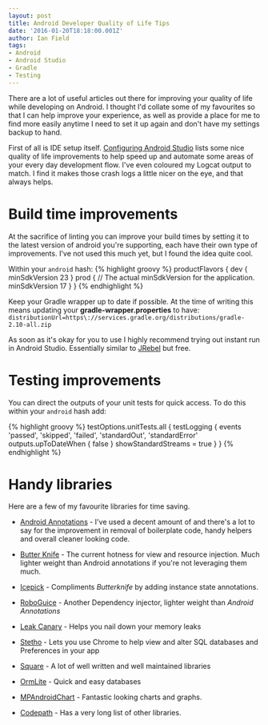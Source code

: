 ```yaml
---
layout: post
title: Android Developer Quality of Life Tips
date: '2016-01-20T18:18:00.001Z'
author: Ian Field
tags:
- Android
- Android Studio
- Gradle
- Testing
---
```

There are a lot of useful articles out there for improving your quality of life while developing on Android. I thought I'd collate some of my favourites so that I can help improve your experience, as well as provide a place for me to find more easily anytime I need to set it up again and don't have my settings backup to hand.

First of all is IDE setup itself. [Configuring Android Studio](https://medium.com/google-developer-experts/configuring-android-studio-4aa4f54f1153#.b69yd93gw) lists some nice quality of life improvements to help speed up and automate some areas of your every day development flow. I've even coloured my Logcat output to match. I find it makes those crash logs a little nicer on the eye, and that always helps.

# Build time improvements

At the sacrifice of linting you can improve your build times by setting it to the latest version of android you're supporting, each have their own type of improvements. I've not used this much yet, but I found the idea quite cool.

Within your `android` hash:
{% highlight groovy %}
productFlavors {
    dev {
        minSdkVersion 23
    }
    prod {
        // The actual minSdkVersion for the application.
        minSdkVersion 17
    }
}
{% endhighlight %}

Keep your Gradle wrapper up to date if possible. At the time of writing this means updating your **gradle-wrapper.properties** to have:
`distributionUrl=https\://services.gradle.org/distributions/gradle-2.10-all.zip`

As soon as it's okay for you to use I highly recommend trying out instant run in Android Studio. Essentially similar to [JRebel](https://zeroturnaround.com/software/jrebel-for-android/) but free.

# Testing improvements

You can direct the outputs of your unit tests for quick access. To do this within your `android` hash add:

{% highlight groovy %}
testOptions.unitTests.all {
    testLogging {
        events 'passed', 'skipped', 'failed', 'standardOut', 'standardError'
        outputs.upToDateWhen { false }
        showStandardStreams = true
    }
}
{% endhighlight %}

# Handy libraries

Here are a few of my favourite libraries for time saving.

- [Android Annotations](http://androidannotations.org) - I've used a decent amount of and there's a lot to say for the improvement in removal of boilerplate code, handy helpers and overall cleaner looking code.

- [Butter Knife](http://jakewharton.github.io/butterknife/) - The current hotness for view and resource injection. Much lighter weight than Android annotations if you're not leveraging them much.

- [Icepick](https://github.com/frankiesardo/icepick) - Compliments *Butterknife* by adding instance state annotations.

- [RoboGuice](https://github.com/roboguice/roboguice) - Another Dependency injector, lighter weight than *Android Annotations*

- [Leak Canary](https://github.com/square/leakcanary) - Helps you nail down your memory leaks

- [Stetho](http://facebook.github.io/stetho/) - Lets you use Chrome to help view and alter SQL databases and Preferences in your app

- [Square](http://square.github.io/) - A lot of well written and well maintained libraries

- [OrmLite](http://ormlite.com/sqlite_java_android_orm.shtml) - Quick and easy databases

- [MPAndroidChart](https://github.com/PhilJay/MPAndroidChart) - Fantastic looking charts and graphs.

- [Codepath](https://guides.codepath.com/android/Must-Have-Libraries) - Has a very long list of other libraries.
